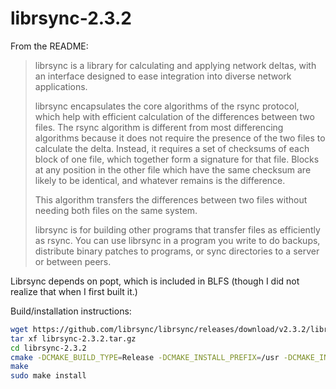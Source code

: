 # librsync-2.3.2

From the README:

> librsync is a library for calculating and applying network deltas, with an interface designed to ease integration into diverse network applications.
>
> librsync encapsulates the core algorithms of the rsync protocol, which help with efficient calculation of the differences between two files. The rsync algorithm is different from most differencing algorithms because it does not require the presence of the two files to calculate the delta. Instead, it requires a set of checksums of each block of one file, which together form a signature for that file. Blocks at any position in the other file which have the same checksum are likely to be identical, and whatever remains is the difference.
>
> This algorithm transfers the differences between two files without needing both files on the same system.
>
> librsync is for building other programs that transfer files as efficiently as rsync. You can use librsync in a program you write to do backups, distribute binary patches to programs, or sync directories to a server or between peers.

Librsync depends on popt, which is included in BLFS (though I did not realize that when I first built it.)


Build/installation instructions:

```sh
wget https://github.com/librsync/librsync/releases/download/v2.3.2/librsync-2.3.2.tar.gz
tar xf librsync-2.3.2.tar.gz
cd librsync-2.3.2
cmake -DCMAKE_BUILD_TYPE=Release -DCMAKE_INSTALL_PREFIX=/usr -DCMAKE_INSTALL_LIBDIR=/usr/lib -DCMAKE_INSTALL_LOCALEDIR=/usr/share/locale -DCMAKE_INSTALL_MANDIR=/usr/share/man .
make
sudo make install
```
